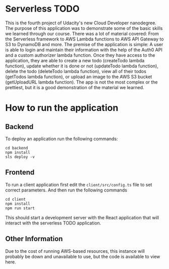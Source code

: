 # Serverless TODO

This is the fourth project of Udacity's new Cloud Developer nanodegree. The purpose of this application was to demonstrate some of the basic skills we learned through our course. There was a lot of material covered: From the Serverless framework to AWS Lambda functions to AWS API Gateway to S3 to DynamoDB and more. The premise of the application is simple: A user is able to login and maintain their information with the help of the Auth0 API and a custom authorizer lambda function. Once they have access to the application, they are able to create a new todo (createTodo lambda function), update whether it is done or not (updateTodo lambda function), delete the todo (deleteTodo lambda function), view all of their todos (getTodos lambda function), or upload an image to the AWS S3 bucket (getUploadURL lambda function). The app is not the most complex or the prettiest, but it is a good demonstration of the material we learned.

# How to run the application

## Backend

To deploy an application run the following commands:

```
cd backend
npm install
sls deploy -v
```

## Frontend

To run a client application first edit the `client/src/config.ts` file to set correct parameters. And then run the following commands

```
cd client
npm install
npm run start
```

This should start a development server with the React application that will interact with the serverless TODO application.

## Other Information

Due to the cost of running AWS-based resources, this instance will probably be down and unavailable to use, but the code is available to view here.

